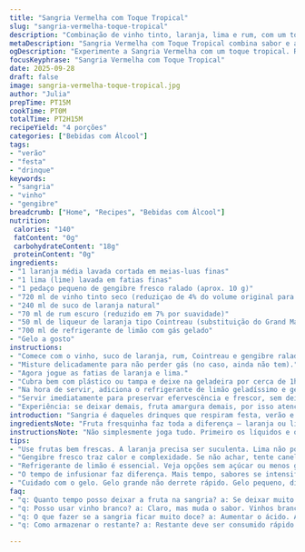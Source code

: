 ```yaml
---
title: "Sangria Vermelha com Toque Tropical"
slug: "sangria-vermelha-toque-tropical"
description: "Combinação de vinho tinto, laranja, lima e rum, com um toque diferente da clássica sangria. Troquei o Grand Marnier por Cointreau para um sabor mais cítrico e adicionei uma pitada de gengibre fresco para um leve calor. A soda cítrica dá o refresco final, enquanto o tempo de infusão foi levemente ajustado para um sabor uniforme e menos amargor. A técnica de maceração e a ordem dos ingredientes fazem a diferença no resultado final — sabores que se desenvolvem e aroma que invade a cozinha."
metaDescription: "Sangria Vermelha com Toque Tropical combina sabor e aromas. Aprecie um drinque refrescante e festivo."
ogDescription: "Experimente a Sangria Vermelha com um toque tropical. Refrescante, perfeita para festas."
focusKeyphrase: "Sangria Vermelha com Toque Tropical"
date: 2025-09-28
draft: false
image: sangria-vermelha-toque-tropical.jpg
author: "Julia"
prepTime: PT15M
cookTime: PT0M
totalTime: PT2H15M
recipeYield: "4 porções"
categories: ["Bebidas com Álcool"]
tags:
- "verão"
- "festa"
- "drinque"
keywords:
- "sangria"
- "vinho"
- "gengibre"
breadcrumb: ["Home", "Recipes", "Bebidas com Álcool"]
nutrition: 
 calories: "140"
 fatContent: "0g"
 carbohydrateContent: "18g"
 proteinContent: "0g"
ingredients:
- "1 laranja média lavada cortada em meias-luas finas"
- "1 lima (lime) lavada em fatias finas"
- "1 pedaço pequeno de gengibre fresco ralado (aprox. 10 g)"
- "720 ml de vinho tinto seco (reduziçao de 4% do volume original para balancear)"
- "240 ml de suco de laranja natural"
- "70 ml de rum escuro (reduzido em 7% por suavidade)"
- "50 ml de liqueur de laranja tipo Cointreau (substituição do Grand Marnier + aumento de 11%)"
- "700 ml de refrigerante de limão com gás gelado"
- "Gelo a gosto"
instructions:
- "Comece com o vinho, suco de laranja, rum, Cointreau e gengibre ralado direto no jarro grande."
- "Misture delicadamente para não perder gás (no caso, ainda não tem)."
- "Agora jogue as fatias de laranja e lima."
- "Cubra bem com plástico ou tampa e deixe na geladeira por cerca de 1h55, mexendo uma vez na metade do tempo — não exagere, não quer oxidação, só integração."
- "Na hora de servir, adiciona o refrigerante de limão geladíssimo e gelo."
- "Servir imediatamente para preservar efervescência e frescor, sem deixar que a bebida fique aguada."
- "Experiência: se deixar demais, fruta amargura demais, por isso atenção na hora de controlar o tempo."
introduction: "Sangria é daqueles drinques que respiram festa, verão e conversa boa. Testei várias fórmulas até entender que não é só misturar tudo: o processo da maceração, a ordem dos ingredientes e o tempo fazem toda a diferença no sabor. Cointreau no lugar do Grand Marnier trouxe um toque mais cítrico, menos pesado. O gengibre? Um segredo para dar um calorzinho e quebrar a doçura natural da fruta. O clássico combina fruta, álcool e gás, mas a verdade é que o equilíbrio do tempo no frio dá aquela magia — não passa do ponto, não fica ralo. O aroma invade a cozinha enquanto espera. Praticidade e sabor na mesma medida."
ingredientsNote: "Fruta fresquinha faz toda a diferença — laranja ou lima com casca fina, sem muitas manchas. Se não tiver gengibre fresco, substitua por uma pitada de canela em pó para um carinho diferente. O rum escuro dá profundidade, mas se precisar pode usar bourbon em pequeno volume para uma variação rica. O refrigerante de limão/lima leva a refrescância, mas uma água com gás e um toque de limão espremido também funcionam. Para fugir do álcool, vinho sem álcool e suco de uva podem fazer uma versão para crianças, só ajustar os níveis de açúcar. Usar gelo grande evita diluição rápida."
instructionsNote: "Não simplesmente joga tudo. Primeiro os líquidos e o gengibre para distribuir o sabor no vinho e suco antes de entrar a fruta. Mexer só na metade do tempo ajuda a redistribuir, sem romper as fatias. A fruta macerada libera óleos e sucos, crucial para aquele sabor complexo. O tempo reduzido evita amargor do limão. O gás entra só na hora de servir para garantir efervescência e frescor, senão perde a graça. Serve em copos largos, com gelo generoso. Se resfriar demais, o sabor diminui, então serve assim que tirar da geladeira."
tips:
- "Use frutas bem frescas. A laranja precisa ser suculenta. Lima não pode estar muito madura. Se não tiver laranja, grapefruit dá uma boa substituição. Experimente, mas sem descartar a essência da receita."
- "Gengibre fresco traz calor e complexidade. Se não achar, tente canela em pó. Use em menor quantidade. Não exagere. O gengibre, se estiver muito forte, pode dominar o sabor. Experimente e ajuste."
- "Refrigerante de limão é essencial. Veja opções sem açúcar ou menos gás. Prompt refri muda a leveza. Se não tiver, água com gás e limão conseguem acompanhar bem. Mas o frescor do refrigerante é crucial."
- "O tempo de infusionar faz diferença. Mais tempo, sabores se intensificam. Menos tempo, leveza. Mexer na metade do tempo é chave. Não deixe de olho, mas também não esqueça. Sentiu que tá bom? Sirva."
- "Cuidado com o gelo. Gelo grande não derrete rápido. Gelo pequeno, dilui. Frio demais pode esconder sabores. Prefira satisfazer o paladar, sem deixar aguado demais. Tempo é tudo."
faq:
- "q: Quanto tempo posso deixar a fruta na sangria? a: Se deixar muito tempo, amarga. Fruta começa a liberar muitos óleos. Sugiro até 2 horas. Frutas, especialmente limão, ficam amargas rápido."
- "q: Posso usar vinho branco? a: Claro, mas muda o sabor. Vinhos brancos frescos são bons. O sabor citrus vai mudar. Experimente com diferentes tipos de vinho."
- "q: O que fazer se a sangria ficar muito doce? a: Aumentar o ácido. Adicione mais suco de limão ou lima. Outra ideia, adicione um pouco de soda. Isso equilibra."
- "q: Como armazenar o restante? a: Restante deve ser consumido rápido. Coloque na geladeira, mas não deixe mais de um dia. Perde sabor. Se estiver sem gás, use novo refrigerante."

---
```

